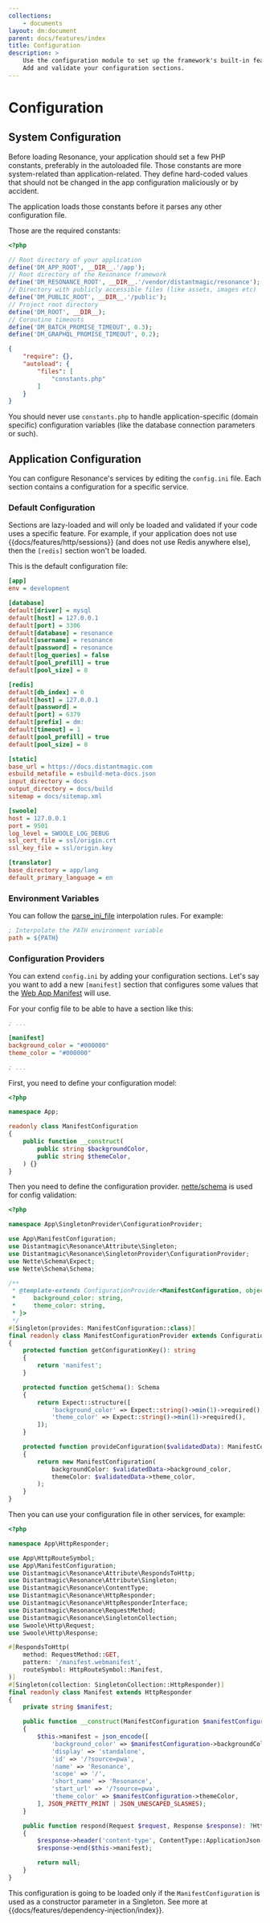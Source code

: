 ```yaml
---
collections: 
    - documents
layout: dm:document
parent: docs/features/index
title: Configuration
description: >
    Use the configuration module to set up the framework's built-in features. 
    Add and validate your configuration sections.
---
```


# Configuration

## System Configuration

Before loading Resonance, your application should set a few PHP constants, 
preferably in the autoloaded file. Those constants are more system-related than 
application-related. They define hard-coded values that should not be changed 
in the app configuration maliciously or by accident.

The application loads those constants before it parses any other configuration 
file.

Those are the required constants:

```php file:constants.php
<?php

// Root directory of your application
define('DM_APP_ROOT', __DIR__.'/app');
// Root directory of the Resonance framework
define('DM_RESONANCE_ROOT', __DIR__.'/vendor/distantmagic/resonance');
// Directory with publicly accessible files (like assets, images etc)
define('DM_PUBLIC_ROOT', __DIR__.'/public');
// Project root directory
define('DM_ROOT', __DIR__);
// Coroutine timeouts
define('DM_BATCH_PROMISE_TIMEOUT', 0.3);
define('DM_GRAPHQL_PROMISE_TIMEOUT', 0.2);
```

```json file:composer.json
{
    "require": {},
    "autoload": {
        "files": [
            "constants.php"
        ]
    }
}
```

You should never use `constants.php` to handle application-specific (domain
specific) configuration variables (like the database connection parameters
or such).

## Application Configuration

You can configure  Resonance's services by editing the `config.ini` file.
Each section contains a configuration for a specific service. 

### Default Configuration

Sections are lazy-loaded and will only be loaded and validated if your code 
uses a specific feature. For example, if your application does not use 
{{docs/features/http/sessions}} (and does not use Redis anywhere else), then 
the `[redis]` section won't be loaded.

This is the default configuration file:

```ini file:config.ini
[app]
env = development

[database]
default[driver] = mysql
default[host] = 127.0.0.1
default[port] = 3306
default[database] = resonance
default[username] = resonance
default[password] = resonance
default[log_queries] = false
default[pool_prefill] = true
default[pool_size] = 8

[redis]
default[db_index] = 0
default[host] = 127.0.0.1
default[password] =
default[port] = 6379
default[prefix] = dm:
default[timeout] = 1
default[pool_prefill] = true
default[pool_size] = 8

[static]
base_url = https://docs.distantmagic.com
esbuild_metafile = esbuild-meta-docs.json
input_directory = docs
output_directory = docs/build
sitemap = docs/sitemap.xml

[swoole]
host = 127.0.0.1
port = 9501
log_level = SWOOLE_LOG_DEBUG
ssl_cert_file = ssl/origin.crt
ssl_key_file = ssl/origin.key

[translator]
base_directory = app/lang
default_primary_language = en
```

### Environment Variables

You can follow the [parse_ini_file](https://www.php.net/manual/en/function.parse-ini-file.php)
interpolation rules. For example:

```ini file:config.ini
; Interpolate the PATH environment variable
path = ${PATH}
```

### Configuration Providers

You can extend `config.ini` by adding your configuration sections. Let's say 
you want to add a new `[manifest]` section that configures some values that 
the [Web App Manifest](https://developer.mozilla.org/en-US/docs/Web/Manifest) 
will use.

For your config file to be able to have a section like this:

```ini file:config.ini
; ...

[manifest]
background_color = "#000000"
theme_color = "#000000"

; ...
```

First, you need to define your configuration model:

```php
<?php

namespace App;

readonly class ManifestConfiguration
{
    public function __construct(
        public string $backgroundColor,
        public string $themeColor,
    ) {}
}
```

Then you need to define the configuration provider. 
[nette/schema](https://doc.nette.org/en/schema) is used for config validation:

```php
<?php

namespace App\SingletonProvider\ConfigurationProvider;

use App\ManifestConfiguration;
use Distantmagic\Resonance\Attribute\Singleton;
use Distantmagic\Resonance\SingletonProvider\ConfigurationProvider;
use Nette\Schema\Expect;
use Nette\Schema\Schema;

/**
 * @template-extends ConfigurationProvider<ManifestConfiguration, object{
 *     background_color: string,
 *     theme_color: string,
 * }>
 */
#[Singleton(provides: ManifestConfiguration::class)]
final readonly class ManifestConfigurationProvider extends ConfigurationProvider
{
    protected function getConfigurationKey(): string
    {
        return 'manifest';
    }

    protected function getSchema(): Schema
    {
        return Expect::structure([
            'background_color' => Expect::string()->min(1)->required(),
            'theme_color' => Expect::string()->min(1)->required(),
        ]);
    }

    protected function provideConfiguration($validatedData): ManifestConfiguration
    {
        return new ManifestConfiguration(
            backgroundColor: $validatedData->background_color,
            themeColor: $validatedData->theme_color,
        );
    }
}
```

Then you can use your configuration file in other services, for example:

```php
<?php

namespace App\HttpResponder;

use App\HttpRouteSymbol;
use App\ManifestConfiguration;
use Distantmagic\Resonance\Attribute\RespondsToHttp;
use Distantmagic\Resonance\Attribute\Singleton;
use Distantmagic\Resonance\ContentType;
use Distantmagic\Resonance\HttpResponder;
use Distantmagic\Resonance\HttpResponderInterface;
use Distantmagic\Resonance\RequestMethod;
use Distantmagic\Resonance\SingletonCollection;
use Swoole\Http\Request;
use Swoole\Http\Response;

#[RespondsToHttp(
    method: RequestMethod::GET,
    pattern: '/manifest.webmanifest',
    routeSymbol: HttpRouteSymbol::Manifest,
)]
#[Singleton(collection: SingletonCollection::HttpResponder)]
final readonly class Manifest extends HttpResponder
{
    private string $manifest;

    public function __construct(ManifestConfiguration $manifestConfiguration) 
    {
        $this->manifest = json_encode([
            'background_color' => $manifestConfiguration->backgroundColor,
            'display' => 'standalone',
            'id' => '/?source=pwa',
            'name' => 'Resonance',
            'scope' => '/',
            'short_name' => 'Resonance',
            'start_url' => '/?source=pwa',
            'theme_color' => $manifestConfiguration->themeColor,
        ], JSON_PRETTY_PRINT | JSON_UNESCAPED_SLASHES);
    }

    public function respond(Request $request, Response $response): ?HttpResponderInterface
    {
        $response->header('content-type', ContentType::ApplicationJson->value);
        $response->end($this->manifest);

        return null;
    }
}
```

This configuration is going to be loaded only if the `ManifestConfiguration`
is used as a constructor parameter in a Singleton. See more at 
{{docs/features/dependency-injection/index}}.
